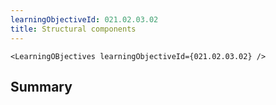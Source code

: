 ```yaml
---
learningObjectiveId: 021.02.03.02
title: Structural components
---
```


```tsx eval
<LearningOBjectives learningObjectiveId={021.02.03.02} />
```

## Summary
